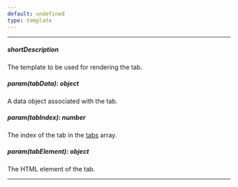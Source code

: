 ```yaml
---
default: undefined
type: template
---
```

---
##### shortDescription
The template to be used for rendering the tab.

##### param(tabData): object
A data object associated with the tab.

##### param(tabIndex): number
The index of the tab in the <a href="/Documentation/16_2/ApiReference/UI_Widgets/dxForm/Item_Types/TabbedItem/tabs/">tabs</a> array.

##### param(tabElement): object
The HTML element of the tab.

---
